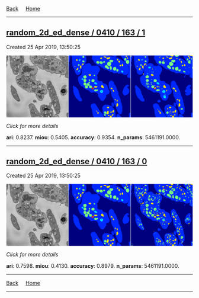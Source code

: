 
[Back](..)&nbsp;&nbsp;&nbsp;&nbsp;&nbsp;[Home](https://leapmanlab.github.io/snapshots)

---

<div class="summary"><a href="1"><h2>random_2d_ed_dense / 0410 / 163 / 1</h2></a><p>Created 25 Apr 2019, 13:50:25
</p><a href="1"><img src="1/media/summary.png" align="center"></a><p>
<i>Click for more details</i>
</p></div>

**ari**: 0.8237. **miou**: 0.5405. **accuracy**: 0.9354. **n_params**: 5461191.0000. 

---

<div class="summary"><a href="0"><h2>random_2d_ed_dense / 0410 / 163 / 0</h2></a><p>Created 25 Apr 2019, 13:50:25
</p><a href="0"><img src="0/media/summary.png" align="center"></a><p>
<i>Click for more details</i>
</p></div>

**ari**: 0.7598. **miou**: 0.4130. **accuracy**: 0.8979. **n_params**: 5461191.0000. 

---

[Back](..)&nbsp;&nbsp;&nbsp;&nbsp;&nbsp;[Home](https://leapmanlab.github.io/snapshots)

---